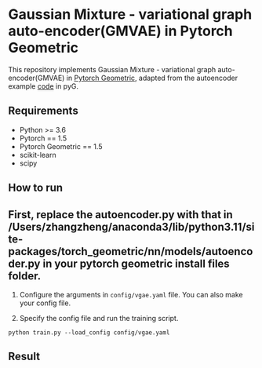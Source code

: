 # Gaussian Mixture - variational graph auto-encoder(GMVAE) in Pytorch Geometric

This repository implements Gaussian Mixture - variational graph auto-encoder(GMVAE) in [Pytorch Geometric](https://github.com/rusty1s/pytorch_geometric), adapted from the autoencoder example [code](https://github.com/rusty1s/pytorch_geometric/blob/master/examples/autoencoder.py)  in pyG.

##

## Requirements

- Python >= 3.6
- Pytorch == 1.5
- Pytorch Geometric == 1.5
- scikit-learn
- scipy

## How to run
## First, replace the autoencoder.py with that in /Users/zhangzheng/anaconda3/lib/python3.11/site-packages/torch_geometric/nn/models/autoencoder.py in your pytorch geometric install files folder.

1. Configure the arguments in `config/vgae.yaml` file. You can also make your config file.

2. Specify the config file and run the training script.
```
python train.py --load_config config/vgae.yaml
```

## Result
